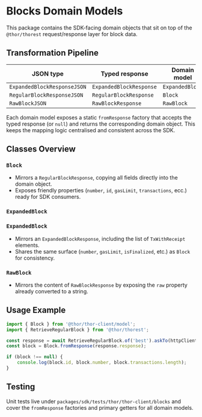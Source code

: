 # Blocks Domain Models

This package contains the SDK-facing domain objects that sit on top of the
`@thor/thorest` request/response layer for block data.

## Transformation Pipeline

| JSON type | Typed response | Domain model |
| --- | --- | --- |
| `ExpandedBlockResponseJSON` | `ExpandedBlockResponse` | `ExpandedBlock` |
| `RegularBlockResponseJSON` | `RegularBlockResponse` | `Block` |
| `RawBlockJSON` | `RawBlockResponse` | `RawBlock` |

Each domain model exposes a static `fromResponse` factory that accepts the
typed response (or `null`) and returns the corresponding domain object. This
keeps the mapping logic centralised and consistent across the SDK.

## Classes Overview

### `Block`
- Mirrors a `RegularBlockResponse`, copying all fields directly into the
  domain object.
- Exposes friendly properties (`number`, `id`, `gasLimit`, `transactions`,
  ecc.) ready for SDK consumers.

### `ExpandedBlock`
### `ExpandedBlock`
- Mirrors an `ExpandedBlockResponse`, including the list of
  `TxWithReceipt` elements.
- Shares the same surface (`number`, `gasLimit`, `isFinalized`, etc.) as
  `Block` for consistency.

### `RawBlock`
- Mirrors the content of `RawBlockResponse` by exposing the `raw` property
  already converted to a string.

## Usage Example

```ts
import { Block } from '@thor/thor-client/model';
import { RetrieveRegularBlock } from '@thor/thorest';

const response = await RetrieveRegularBlock.of('best').askTo(httpClient);
const block = Block.fromResponse(response.response);

if (block !== null) {
    console.log(block.id, block.number, block.transactions.length);
}
```

## Testing

Unit tests live under `packages/sdk/tests/thor/thor-client/blocks` and cover
the `fromResponse` factories and primary getters for all domain models.

